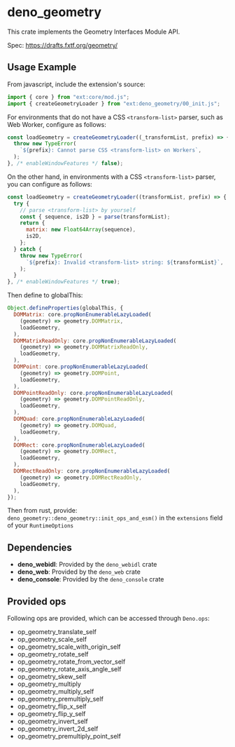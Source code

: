 # deno_geometry

This crate implements the Geometry Interfaces Module API.

Spec: https://drafts.fxtf.org/geometry/

## Usage Example

From javascript, include the extension's source:

```javascript
import { core } from "ext:core/mod.js";
import { createGeometryLoader } from "ext:deno_geometry/00_init.js";
```

For environments that do not have a CSS `<transform-list>` parser, such as Web Worker, configure as follows:

```javascript
const loadGeometry = createGeometryLoader((_transformList, prefix) => {
  throw new TypeError(
    `${prefix}: Cannot parse CSS <transform-list> on Workers`,
  );
}, /* enableWindowFeatures */ false);
```

On the other hand, in environments with a CSS `<transform-list>` parser, you can configure as follows:

```javascript
const loadGeometry = createGeometryLoader((transformList, prefix) => {
  try {
    // parse <transform-list> by yourself
    const { sequence, is2D } = parse(transformList);
    return {
      matrix: new Float64Array(sequence),
      is2D,
    };
  } catch {
    throw new TypeError(
      `${prefix}: Invalid <transform-list> string: ${transformList}`,
    );
  }
}, /* enableWindowFeatures */ true);
```

Then define to globalThis:

```javascript
Object.defineProperties(globalThis, {
  DOMMatrix: core.propNonEnumerableLazyLoaded(
    (geometry) => geometry.DOMMatrix,
    loadGeometry,
  ),
  DOMMatrixReadOnly: core.propNonEnumerableLazyLoaded(
    (geometry) => geometry.DOMMatrixReadOnly,
    loadGeometry,
  ),
  DOMPoint: core.propNonEnumerableLazyLoaded(
    (geometry) => geometry.DOMPoint,
    loadGeometry,
  ),
  DOMPointReadOnly: core.propNonEnumerableLazyLoaded(
    (geometry) => geometry.DOMPointReadOnly,
    loadGeometry,
  ),
  DOMQuad: core.propNonEnumerableLazyLoaded(
    (geometry) => geometry.DOMQuad,
    loadGeometry,
  ),
  DOMRect: core.propNonEnumerableLazyLoaded(
    (geometry) => geometry.DOMRect,
    loadGeometry,
  ),
  DOMRectReadOnly: core.propNonEnumerableLazyLoaded(
    (geometry) => geometry.DOMRectReadOnly,
    loadGeometry,
  ),
});
```

Then from rust, provide:
`deno_geometry::deno_geometry::init_ops_and_esm()` in the `extensions`
field of your `RuntimeOptions`

## Dependencies

- **deno_webidl**: Provided by the `deno_webidl` crate
- **deno_web**: Provided by the `deno_web` crate
- **deno_console**: Provided by the `deno_console` crate

## Provided ops

Following ops are provided, which can be accessed through `Deno.ops`:

- op_geometry_translate_self
- op_geometry_scale_self
- op_geometry_scale_with_origin_self
- op_geometry_rotate_self
- op_geometry_rotate_from_vector_self
- op_geometry_rotate_axis_angle_self
- op_geometry_skew_self
- op_geometry_multiply
- op_geometry_multiply_self
- op_geometry_premultiply_self
- op_geometry_flip_x_self
- op_geometry_flip_y_self
- op_geometry_invert_self
- op_geometry_invert_2d_self
- op_geometry_premultiply_point_self
